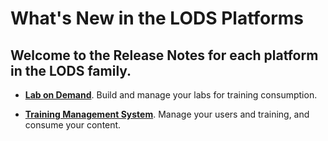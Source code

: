 # What's New in the LODS Platforms

## Welcome to the Release Notes for each platform in the LODS family.

- [**Lab on Demand**](/lod/whats-new.md). Build and manage your labs for training consumption.

- [**Training Management System**](/tms/whats-new.md). Manage your users and training, and consume your content.
